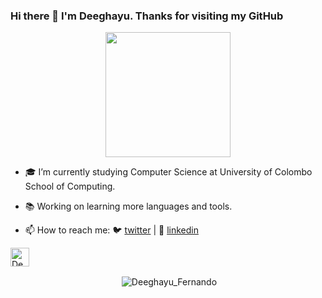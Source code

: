 ### Hi there 👋 I'm Deeghayu. Thanks for visiting my GitHub
<div align="center">
<img src="https://octodex.github.com/images/codercat.jpg" width="200">
</div>

- 🎓 I’m currently studying Computer Science at University of Colombo School of Computing.
- 📚 Working on learning more languages and tools.

- 📫 How to reach me:  🐦 [twitter][twitter] | 👔 [linkedin][linkedin] 
<a href="https://dev.to/deefernando6">
  <img src="https://d2fltix0v2e0sb.cloudfront.net/dev-badge.svg" alt="Deeghayu Fernando's DEV Profile" height="30" width="30">
</a>


[twitter]: https://twitter.com/DeeghayuF
[linkedin]:https://www.linkedin.com/in/deeghayu-fernando-7610941a5/





<!--![Top Langs](https://github-readme-stats.vercel.app/api/top-langs/?username=deefernando6&layout=compact).-->
<p align="center">&nbsp;<img align="center" src="https://github-readme-stats.vercel.app/api?username=deefernando6&theme=dark&show_icons=true" alt="Deeghayu_Fernando" /></p>
